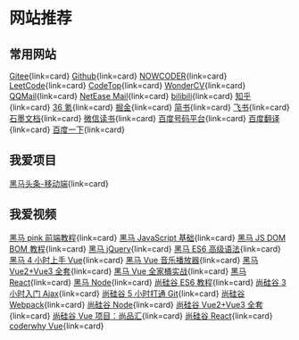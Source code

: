# 网站推荐

## 常用网站

[Gitee](https://gitee.com/){link=card}
[Github](https://github.com/){link=card}
[NOWCODER](https://www.nowcoder.com/){link=card}
[LeetCode](https://leetcode-cn.com/){link=card}
[CodeTop](https://codetop.cc/home){link=card}
[WonderCV](https://www.wondercv.com/){link=card}
[QQMail](https://mail.qq.com/){link=card}
[NetEase Mail](https://email.163.com/){link=card}
[bilibili](https://www.bilibili.com/){link=card}
[知乎](https://www.zhihu.com/){link=card}
[36 氪](https://36kr.com/){link=card}
[掘金](https://juejin.cn/){link=card}
[简书](https://www.jianshu.com/){link=card}
[飞书](https://www.feishu.cn/){link=card}
[石墨文档](https://shimo.im/){link=card}
[微信读书](https://weread.qq.com/){link=card}
[百度号码平台](https://haoma.baidu.com/){link=card}
[百度翻译](https://fanyi.baidu.com/){link=card}
[百度一下](https://www.baidu.com/){link=card}

## 我爱项目

[黑马头条-移动端](http://doc.toutiao.liulongbin.top/){link=card}

## 我爱视频

[黑马 pink 前端教程](https://www.bilibili.com/video/BV14J4114768){link=card}
[黑马 JavaScript 基础](https://www.bilibili.com/video/BV1ux411d75J){link=card}
[黑马 JS DOM BOM 教程](https://www.bilibili.com/video/BV1k4411w7sV){link=card}
[黑马 jQuery](https://www.bilibili.com/video/BV1a4411w7Gx){link=card}
[黑马 ES6 高级语法](https://www.bilibili.com/video/BV1zz411q7j3){link=card}
[黑马 4 小时上手 Vue](https://www.bilibili.com/video/BV12J411m7MG){link=card}
[黑马 Vue 音乐播放器](https://www.bilibili.com/video/BV1RE411W776){link=card}
[黑马 Vue2+Vue3 全套](https://www.bilibili.com/video/BV1zq4y1p7ga){link=card}
[黑马 Vue 全家桶实战](https://www.bilibili.com/video/BV1x64y1S7S7){link=card}
[黑马 React](https://www.bilibili.com/video/BV14y4y1g7M4){link=card}
[黑马 Node](https://www.bilibili.com/video/BV1Ns411N7HU){link=card}
[尚硅谷 ES6 教程](https://www.bilibili.com/video/BV1uK411H7on){link=card}
[尚硅谷 3 小时入门 Ajax](https://www.bilibili.com/video/BV1WC4y1b78y){link=card}
[尚硅谷 5 小时打通 Git](https://www.bilibili.com/video/BV1vy4y1s7k6){link=card}
[尚硅谷 Webpack](https://www.bilibili.com/video/BV1e7411j7T5){link=card}
[尚硅谷 Node](https://www.bilibili.com/video/BV1bs411E7pD){link=card}
[尚硅谷 Vue2+Vue3 全套](https://www.bilibili.com/video/BV1Zy4y1K7SH){link=card}
[尚硅谷 Vue 项目：尚品汇](https://www.bilibili.com/video/BV1Vf4y1T7bw){link=card}
[尚硅谷 React](https://www.bilibili.com/video/BV1wy4y1D7JT){link=card}
[coderwhy Vue](https://www.bilibili.com/video/BV15741177Eh){link=card}
